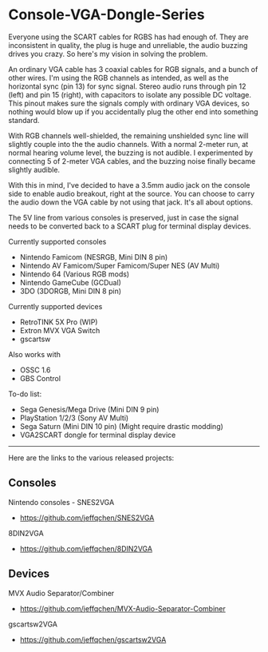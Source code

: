# Console-VGA-Dongle-Series

Everyone using the SCART cables for RGBS has had enough of. They are inconsistent in quality, the plug is huge and unreliable, the audio buzzing drives you crazy. So here's my vision in solving the problem.

An ordinary VGA cable has 3 coaxial cables for RGB signals, and a bunch of other wires. I'm using the RGB channels as intended, as well as the horizontal sync (pin 13) for sync signal. Stereo audio runs through pin 12 (left) and pin 15 (right), with capacitors to isolate any possible DC voltage. This pinout makes sure the signals comply with ordinary VGA devices, so nothing would blow up if you accidentally plug the other end into something standard.

With RGB channels well-shielded, the remaining unshielded sync line will slightly couple into the the audio channels. With a normal 2-meter run, at normal hearing volume level, the buzzing is not audible. I experimented by connecting 5 of 2-meter VGA cables, and the buzzing noise finally became slightly audible.

With this in mind, I've decided to have a 3.5mm audio jack on the console side to enable audio breakout, right at the source. You can choose to carry the audio down the VGA cable by not using that jack. It's all about options.

The 5V line from various consoles is preserved, just in case the signal needs to be converted back to a SCART plug for terminal display devices.

Currently supported consoles
- Nintendo Famicom (NESRGB, Mini DIN 8 pin)
- Nintendo AV Famicom/Super Famicom/Super NES (AV Multi)
- Nintendo 64 (Various RGB mods)
- Nintendo GameCube (GCDual)
- 3DO (3DORGB, Mini DIN 8 pin)

Currently supported devices
- RetroTINK 5X Pro (WIP)
- Extron MVX VGA Switch
- gscartsw

Also works with
- OSSC 1.6
- GBS Control

To-do list:
- Sega Genesis/Mega Drive (Mini DIN 9 pin)
- PlayStation 1/2/3 (Sony AV Multi)
- Sega Saturn (Mini DIN 10 pin) (Might require drastic modding)
- VGA2SCART dongle for terminal display device

-----

Here are the links to the various released projects:

## Consoles
Nintendo consoles - SNES2VGA
- https://github.com/jeffqchen/SNES2VGA

8DIN2VGA
- https://github.com/jeffqchen/8DIN2VGA

## Devices

MVX Audio Separator/Combiner
- https://github.com/jeffqchen/MVX-Audio-Separator-Combiner

gscartsw2VGA
- https://github.com/jeffqchen/gscartsw2VGA
